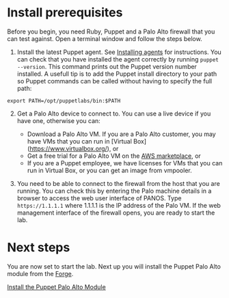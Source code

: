 # Install prerequisites

Before you begin, you need Ruby, Puppet and a Palo Alto firewall that you can test against. Open a terminal window and follow the steps below.

1. Install the latest Puppet agent. See [Installing agents](https://puppet.com/docs/puppet/6.4/install_agents.html) for instructions. You can check that you have installed the agent correctly by running `puppet --version`. This command prints out the Puppet version number installed. A usefull tip is to add the Puppet install directory to your path so Puppet commands can be called without having to specify the full path:

```
export PATH=/opt/puppetlabs/bin:$PATH
```

2. Get a Palo Alto device to connect to. You can use a live device if you have one, otherwise you can:
    - Download a Palo Alto VM. If you are a Palo Alto customer, you may have VMs that you can run in [Virtual Box]    (https://www.virtualbox.org/), or
    - Get a free trial for a Palo Alto VM on the [AWS marketplace](https://aws.amazon.com/marketplace/seller-profile?id=0ed48363-5064-4d47-b41b-a53f7c937314), or 
    - If you are a Puppet employee, we have licenses for VMs that you can run in Virtual Box, or you can get an image from vmpooler. 

3. You need to be able to connect to the firewall from the host that you are running. You can check this by entering the Palo machine details in a browser to access the web user interface of PANOS. Type `https://1.1.1.1` where 1.1.1.1 is the IP address of the Palo VM. If the web management interface of the firewall opens, you are ready to start the lab.

# Next steps

You are now set to start the lab. Next up you will install the Puppet Palo Alto module from the [Forge](https://forge.puppet.com/).

[Install the Puppet Palo Alto Module](./../02-install-panos-module/README.md)
